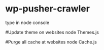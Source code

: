 # wp-pusher-crawler

type in node console

#Update theme on websites
node Themes.js

#Purge all cache at websites
node Cache.js
